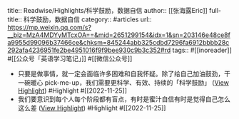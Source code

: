 title:: Readwise/Highlights/科学鼓励，数据自信
author:: [[张海露Eric]]
full-title:: 科学鼓励，数据自信
category:: #articles
url:: https://mp.weixin.qq.com/s?__biz=MzA4MDYyMTcxOA==&mid=2651299154&idx=1&sn=203146e48ce8fa9955d99096b37466ce&chksm=845244abb325cdbd7296fa6912bbbb28c292afa4236951fe2be4951016f9f9bee930c9b3c352#rd
tags:: #[[inoreader]] #[[公众号「英语学习笔记」]] #[[微信公众号]]
- 只要是做事情，就一定会面临许多困难和自我怀疑。除了给自己加油鼓劲，干一碗暖心 pick-me-up，我们需要更科学、有效、持续的「科学鼓励」 ([View Highlight](https://read.readwise.io/read/01gjp6a8qdggm9mgpp5hxjfyhk)) #Highlight #[[2022-11-25]]
- 我们要意识到每个人每个阶段都有盲点，有时是蜜汁自信有时是觉得自己怎么这么差 ([View Highlight](https://read.readwise.io/read/01gjp6ah4ayegjtkt5kgm3wkc6)) #Highlight #[[2022-11-25]]